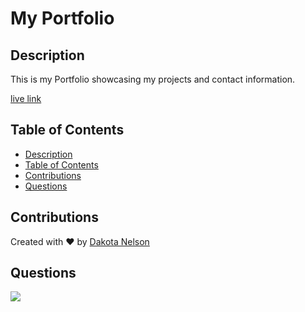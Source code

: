 # My Portfolio 

## Description

This is my Portfolio showcasing my projects and contact information.

[live link](https://kotalilyy.github.io/portfolio/) 

## Table of Contents

  - [Description](#description)
  - [Table of Contents](#table-of-contents)
  - [Contributions](#contributions)
  - [Questions](#questions)

## Contributions

Created with ❤️ by [Dakota Nelson](https://github.com/kotalilyy)

## Questions

<a href="mailto:kotalilyy@gmail.com?"><img src="https://img.shields.io/badge/gmail-%23DD0031.svg?&style=for-the-badge&logo=gmail&logoColor=white"/></a>



